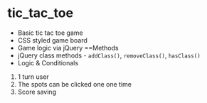 # tic_tac_toe
* Basic tic tac toe game 
* CSS styled game board
* Game logic via jQuery
==Methods
* jQuery class methods - ```addClass()```, ```removeClass()```, ```hasClass()```
* Logic & Conditionals 
1. 1 turn user
2. The spots can be clicked one one time
3. Score saving

